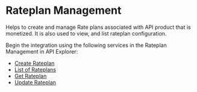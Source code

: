 # Rateplan Management

Helps to create and manage Rate plans associated with API product that is monetized. It is also used to view, and list rateplan configuration.

Begin the integration using the following services in the Rateplan Management in API Explorer:

* [Create Rateplan](?path=reference/ConsumerManagement/CreatesRateplan)
* [List of Rateplans](?path=reference/ConsumerManagement/listRateplan)
* [Get Rateplan](?path=reference/ConsumerManagement/GetRateplan)
* [Update Rateplan](?path=reference/ConsumerManagement/Rateplan)
